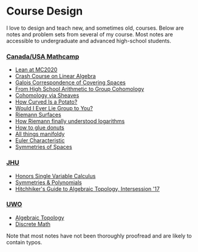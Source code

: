 # Course Design

I love to design and teach new, and sometimes old, courses.
Below are notes and problem sets from several of my course.
Most notes are accessible to undergraduate and advanced high-school students.

### [Canada/USA Mathcamp](mathcamp.html)

- [Lean at MC2020](mathcamp.html#lean-at-mc2020)
- [Crash Course on Linear Algebra](mathcamp.html#crash-course-on-linear-algebra)
- [Galois Correspondence of Covering Spaces](mathcamp.html#galois-correspondence-of-covering-spaces)
- [From High School Arithmetic to Group Cohomology](mathcamp.html#from-high-school-arithmetic-to-group-cohomology)
- [Cohomology via Sheaves](mathcamp.html#cohomology-via-sheaves)
- [How Curved Is a Potato?](mathcamp.html#how-curved-is-a-potato)
- [Would I Ever Lie Group to You?](mathcamp.html#would-i-ever-lie-group-to-you)
- [Riemann Surfaces](mathcamp.html#riemann-surfaces)
- [How Riemann finally understood logarithms](mathcamp.html#how-riemann-finally-understood-logarithms)
- [How to glue donuts](mathcamp.html#how-to-glue-donuts)
- [All things manifoldy](mathcamp.html#all-things-manifoldy)
- [Euler Characteristic](mathcamp.html#euler-characteristic)
- [Symmetries of Spaces](mathcamp.html#symmetries-of-spaces)

### [JHU](jhu.html#jhu)

- [Honors Single Variable Calculus](jhu.html#honors-single-variable-calculus)
- [Symmetries \& Polynomials](jhu.html#symmetries--polynomials)
- [Hitchhiker's Guide to Algebraic Topology, Intersession '17](jhu.html#hitchhikers-guide-to-algebraic-topology-intersession-17)

### [UWO](uwo.html#uwo)

- [Algebraic Topology](uwo.html#algebraic-topology)
- [Discrete Math](uwo.html#discrete-math)

Note that most notes have not been thoroughly proofread and are likely to contain typos.
